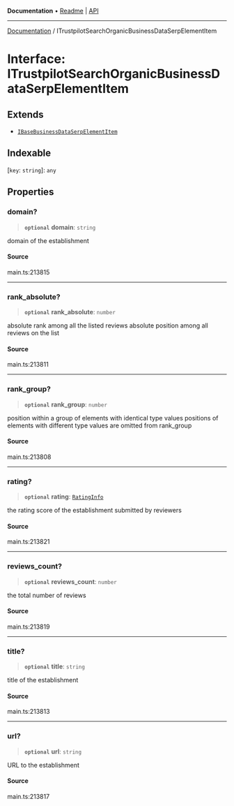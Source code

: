 **Documentation** • [Readme](../README.md) \| [API](../globals.md)

***

[Documentation](../README.md) / ITrustpilotSearchOrganicBusinessDataSerpElementItem

# Interface: ITrustpilotSearchOrganicBusinessDataSerpElementItem

## Extends

- [`IBaseBusinessDataSerpElementItem`](IBaseBusinessDataSerpElementItem.md)

## Indexable

 \[`key`: `string`\]: `any`

## Properties

### domain?

> **`optional`** **domain**: `string`

domain of the establishment

#### Source

main.ts:213815

***

### rank\_absolute?

> **`optional`** **rank\_absolute**: `number`

absolute rank among all the listed reviews
absolute position among all reviews on the list

#### Source

main.ts:213811

***

### rank\_group?

> **`optional`** **rank\_group**: `number`

position within a group of elements with identical type values
positions of elements with different type values are omitted from rank_group

#### Source

main.ts:213808

***

### rating?

> **`optional`** **rating**: [`RatingInfo`](../classes/RatingInfo.md)

the rating score of the establishment submitted by reviewers

#### Source

main.ts:213821

***

### reviews\_count?

> **`optional`** **reviews\_count**: `number`

the total number of reviews

#### Source

main.ts:213819

***

### title?

> **`optional`** **title**: `string`

title of the establishment

#### Source

main.ts:213813

***

### url?

> **`optional`** **url**: `string`

URL to the establishment

#### Source

main.ts:213817
